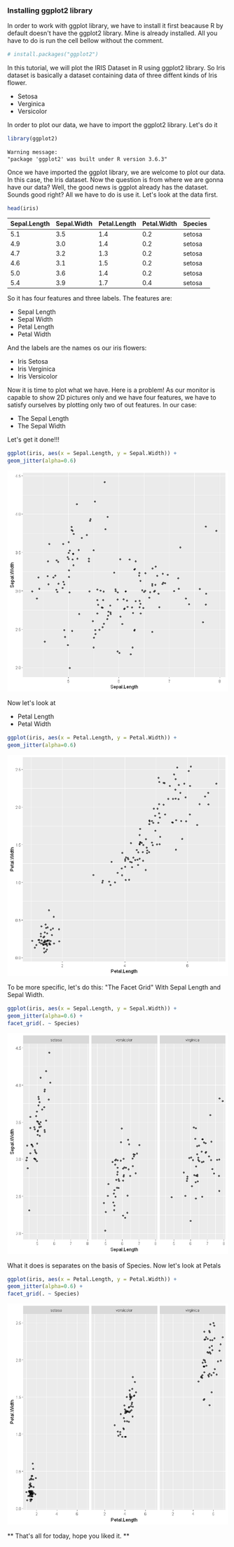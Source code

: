 ### Installing ggplot2 library

In order to work with ggplot library, we have to install it first beacause R
by default doesn't have the ggplot2 library. Mine is already installed. All you
have to do is run the cell bellow without the comment.


```R
# install.packages("ggplot2")
```

In this tutorial, we will plot the IRIS Dataset in R using ggplot2 library. So
Iris dataset is basically a dataset containing data of three diffent kinds of 
Iris flower.
* Setosa
* Verginica
* Versicolor

In order to plot our data, we have to import the ggplot2 library. Let's do it


```R
library(ggplot2)
```

    Warning message:
    "package 'ggplot2' was built under R version 3.6.3"

Once we have imported the ggplot library, we are welcome to plot our data. In this case, the Iris dataset. Now the question is from where we are gonna have 
our data? Well, the good news is ggplot already has the dataset. Sounds good right? All we have to do is use it. Let's look at the data first.


```R
head(iris)
```


<table>
<thead><tr><th scope=col>Sepal.Length</th><th scope=col>Sepal.Width</th><th scope=col>Petal.Length</th><th scope=col>Petal.Width</th><th scope=col>Species</th></tr></thead>
<tbody>
	<tr><td>5.1   </td><td>3.5   </td><td>1.4   </td><td>0.2   </td><td>setosa</td></tr>
	<tr><td>4.9   </td><td>3.0   </td><td>1.4   </td><td>0.2   </td><td>setosa</td></tr>
	<tr><td>4.7   </td><td>3.2   </td><td>1.3   </td><td>0.2   </td><td>setosa</td></tr>
	<tr><td>4.6   </td><td>3.1   </td><td>1.5   </td><td>0.2   </td><td>setosa</td></tr>
	<tr><td>5.0   </td><td>3.6   </td><td>1.4   </td><td>0.2   </td><td>setosa</td></tr>
	<tr><td>5.4   </td><td>3.9   </td><td>1.7   </td><td>0.4   </td><td>setosa</td></tr>
</tbody>
</table>



So it has four features and three labels. The features are:
* Sepal Length
* Sepal Width
* Petal Length
* Petal Width

And the labels are the names os our iris flowers:
* Iris Setosa
* Iris Verginica
* Iris Versicolor

Now it is time to plot what we have. Here is a problem! As our monitor is capable to show 2D pictures only and we have four features, we have to satisfy ourselves by plotting only two of out features. In our case:
* The Sepal Length
* The Sepal Width

Let's get it done!!!


```R
ggplot(iris, aes(x = Sepal.Length, y = Sepal.Width)) +
geom_jitter(alpha=0.6)
```


    
![png](output_7_0.png)
    


Now let's look at 
* Petal Length
* Petal Width


```R
ggplot(iris, aes(x = Petal.Length, y = Petal.Width)) +
geom_jitter(alpha=0.6)
```


    
![png](output_9_0.png)
    


To be more specific, let's do this: "The Facet Grid"
With Sepal Length and Sepal Width.


```R
ggplot(iris, aes(x = Sepal.Length, y = Sepal.Width)) +
geom_jitter(alpha=0.6) +
facet_grid(. ~ Species)
```


    
![png](output_11_0.png)
    


What it does is separates on the basis of Species. Now let's look at Petals


```R
ggplot(iris, aes(x = Petal.Length, y = Petal.Width)) +
geom_jitter(alpha=0.6) +
facet_grid(. ~ Species)
```


    
![png](output_13_0.png)
    


** That's all for today, hope you liked it. **
